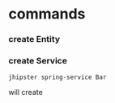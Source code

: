 commands
========

### create Entity

### create Service
```code
jhipster spring-service Bar
```
will create